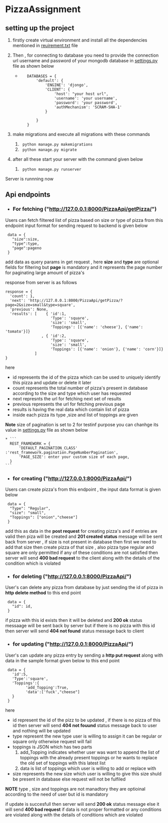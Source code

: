 # PizzaAssignment


## setting up the project 

1. firstly create virtual environment and install all the dependencies mentioned in [reuirement.txt](https://github.com/ajitsinghrathore/PizzaAssignment/blob/master/requirements.txt) file
2. Then , for connecting to database you need to provide the connection url username and password of your mongodb database in [settings.py](https://github.com/ajitsinghrathore/PizzaAssignment/blob/master/pizza_project/pizza_project/settings.py) file as shown below

   * ```
        DATABASES = {
            'default': {
                'ENGINE': 'djongo',
                'CLIENT': {
                    'host': "your host url",
                    'username': 'your username',
                    'password': 'your password',
                    'authMechanism': 'SCRAM-SHA-1'
                }

            }
        }

     ```

3. make migrations and  execute all migrations with these commands
    1. ``` python manage.py makemigrations```
    2. ``` python manage.py migrate```
4.  after all these  start your server with the  command given below
    1. ``` python manage.py runserver```


Server is runnning now 


## Api endpoints 

* ### For fetching ("http://127.0.0.1:8000/PizzaApi/getPizza/") 

Users can fetch filtered list of pizza  based on size or type of pizza from this endpoint
input format for sending request to backend is given below
```
 data = {              
   "size":size,         
   "type":type,
   "page":pageno
 }  
```
 add data as query params in get request  , here **size** and **type** are optional fields for filtering  but **page** is mandatory and it  represents the page number for paginating large amount of pizza's

 response from server is as follows 
 ```
 response = {              
   'count': 1, 
   'next': 'http://127.0.0.1:8000/PizzaApi/getPizza/?page=2&size=small&type=square',
   'previous': None,
   'results': [    { 'id':1,
                     'Type': 'square',
                     'size': 'small',
                     'Toppings': [{'name': 'cheese'}, {'name': 'tomato'}]}
                 , { 'id':2,
                     'Type': 'square',
                     'size': 'small',
                     'Toppings': [{'name': 'onion'}, {'name': 'corn'}]}
              ]
 }  
```
here 
* id represents the id of the pizza which can be used to uniquely identify this pizza and update or delete it later 
* count represents the total number of pizza's present in database according to the  size and type which user has requested 
* next represnts  the url for fetching next set of results 
* previous represents  the url for fetching  previous page 
* results  is having the real data which  contain list of pizza 
* inside each pizza its type ,size and list of toppings are given

**Note** size of pagination is  set to 2 for testinf purpose you can chanhge its value in  [settings.py](https://github.com/ajitsinghrathore/PizzaAssignment/blob/master/pizza_project/pizza_project/settings.py) file as shown below

    * ```
      REST_FRAMEWORK = {
          'DEFAULT_PAGINATION_CLASS' :'rest_framework.pagination.PageNumberPagination',
          'PAGE_SIZE': enter your custom size of each page,
      }
    ```


* ### for creating ("http://127.0.0.1:8000/PizzaApi/")

Users can create pizza's from this endpoint , the input data format is given below
```
 data = {              
  "Type": "Regular",
  "size": "small",
  "Toppings": ["onion","cheese"]
 }  
```
add this as data in the **post request** for creating pizza's   and if  entries are valid  then piza will be created and **201 created status** message will be sent back from server , if size is not present in database then first we need to add that size then create pizza of that size , also  pizza type regular and square are only permitted if any of these  conditions are not satisfied then server will send **400 bad request** to the client along with the details of  the condition which is violated



* ### for deleting ("http://127.0.0.1:8000/PizzaApi/") 

User's can delete  any pizza from database by just sending the id of pizza in **http delete method** to this end point  
```
 data = {              
   "id": id,
 }  
```
if pizza with this id exists then it will be deleted and **200 ok** status messaage will be sent back by server but if there is no pizza with this id then server will send **404 not found** status message back to client


* ### for  updating ("http://127.0.0.1:8000/PizzaApi/")

User's can update any pizza entry by sending a **http put request** along with  data in the sample format given below to this end point
```
 data = {              
   'id':5,
   'Type':'square',
   'Toppings':{
         'add_Topping':True,
         'data':['fuck',"cheese"]
   }
 }  
```
here 

* id represent the id of the pizz to be updated , if there is no pizza of this id then server will send **404 not fouund** status message back to  user and nothing will be updated
* type  represent the new type user is willing to assign  it can be regular or square only otherwise request will fail
* toppings is JSON which has two parts 
  1. add_Topping  indicates whether user was want to append the list of toppings with the already present toppings or he wants to replace the old set of toppings with this latest list
  2.  data is list of toppings which user is willing to add or replace with
* size represents the new size which user is willing to give  this size shuld be present in database else request will not be fulfiled

**NOTE** type , size and toppings are not manadtory they are optioinal according to the need  of user but id is mandatory 


if update is succesfull then server will send **200 ok** status message else it will send **400 bad request** if data is not proper formatted or any conditions are violated along with the details of conditions which are violated




      
      
 





 
 
       
       
